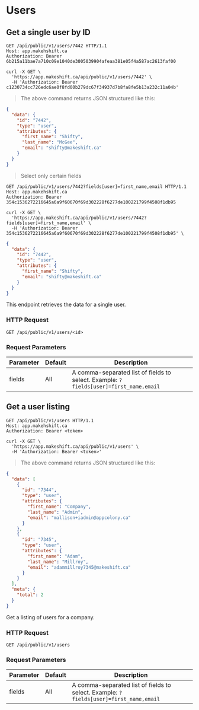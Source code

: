 # Users

## Get a single user by ID

```http
GET /api/public/v1/users/7442 HTTP/1.1
Host: app.makehshift.ca
Authorization: Bearer 6b215a11bae7a710c09e1040de3005039904afeaa381e05f4a587ac2613faf00
```

```shell
curl -X GET \
  'https://app.makeshift.ca/api/public/v1/users/7442' \
  -H 'Authorization: Bearer c1230734cc726edc6ae0f8fd00b279dc67f34937d7b8fa8fe5b13a232c11a04b'
```

> The above command returns JSON structured like this:

```json
{
  "data": {
    "id": "7442",
    "type": "user",
    "attributes": {
      "first_name": "Shifty",
      "last_name": "McGee",
      "email": "shifty@makeshift.ca"
    }
  }
}
```

> Select only certain fields 

```http
GET /api/public/v1/users/7442?fields[user]=first_name,email HTTP/1.1
Host: app.makehshift.ca
Authorization: Bearer 354c1536272216645a6a9f60670f69d302228f6277de100221799f4508f1db95
```

```shell
curl -X GET \
  'https://app.makeshift.ca/api/public/v1/users/7442?fields[user]=first_name,email' \
  -H 'Authorization: Bearer 354c1536272216645a6a9f60670f69d302228f6277de100221799f4508f1db95' \
```

```json
{
  "data": {
    "id": "7442",
    "type": "user",
    "attributes": {
      "first_name": "Shifty",
      "email": "shifty@makeshift.ca"
    }
  }
}
```

This endpoint retrieves the data for a single user.

### HTTP Request

`GET /api/public/v1/users/<id>`

### Request Parameters

Parameter | Default | Description
--------- | ------- | -----------
fields | All | A comma-separated list of fields to select. Example: `?fields[user]=first_name,email`


## Get a user listing

```http
GET /api/public/v1/users HTTP/1.1
Host: app.makehshift.ca
Authorization: Bearer <token>
```

```shell
curl -X GET \
  'https://app.makeshift.ca/api/public/v1/users' \
  -H 'Authorization: Bearer <token>'
```

> The above command returns JSON structured like this:

```json
{
  "data": [
    {
      "id": "7344",
      "type": "user",
      "attributes": {
        "first_name": "Company",
        "last_name": "Admin",
        "email": "mallison+iadmin@appcolony.ca"
      }
    },
    {
      "id": "7345",
      "type": "user",
      "attributes": {
        "first_name": "Adam",
        "last_name": "Millroy",
        "email": "adammillroy7345@makeshift.ca"
      }
    }
  ],
  "meta": {
    "total": 2
  }
}
```

Get a listing of users for a company.

### HTTP Request

`GET /api/public/v1/users`

### Request Parameters

Parameter | Default | Description
--------- | ------- | -----------
fields | All | A comma-separated list of fields to select. Example: `?fields[user]=first_name,email`
